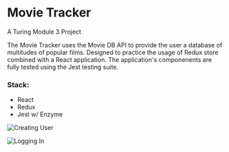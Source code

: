 # Movie Tracker

A Turing Module 3 Project


The Movie Tracker uses the Movie DB API to provide the user a database of multitudes of popular films. Designed to practice the usage of Redux store combined with a React application. The application's componenents are fully tested using the Jest testing suite.

### Stack:
- React
- Redux
- Jest w/ Enzyme

![Creating User](https://media.giphy.com/media/h4CwKnQffegg7l3hkN/giphy.gif)


![Logging In](https://media.giphy.com/media/TjqInrKdSigHhf2RHW/giphy.gif)
